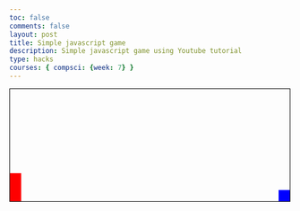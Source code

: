 ```yaml
---
toc: false
comments: false
layout: post
title: Simple javascript game
description: Simple javascript game using Youtube tutorial
type: hacks
courses: { compsci: {week: 7} }
---
```

<!DOCTYPE html>
<html lang="en" onclick = "jump()">
<head>
    <meta charset="UTF-8">
    <title>Game</title>
</head>

<body>
    <div id="game">
        <div id="character"></div>
        <div id="block"></div>
    </div>
</body>
</html>

<style>
    *{padding: 0;
    margin: 0;}
    #game {
        width: 500px;
        height: 200px;
        border: 1px solid black;
    }
    #character {
        width: 20px;
        height: 50px;
        background-color: red;
        position: relative;
        top: 150px;
    }
    .animate{
        animation: jump 500ms;
    }
    @keyframes jump {
        0%{top: 150px;}
        30%{top: 100px;}
        70%{top: 100px;}
        100%{top: 150px;}
    }
    #block {
        width: 20px;
        height: 20px;
        background-color: blue;
        position: relative;
        top: 130px;
        left: 480px;
        animation: block ls infinite linear;
    }
    @keyframes block {
        0%{left:480px;}
        100%{left:-40px;}
    }
</style>

<script>
    var character = document.getElementbyID("character");
    var block = document.getElementById("block");
    function jump() {
        if(character.classList != "animate"){
            character.classList.add("animate");
            }
        setTimeout(function(){
            character.classList.remove("animate");
        },500);
    }

    //add hit detection
    var checkDead = setInterval(function(){
        var characterTop = parseInt(window.getComputedStyle(character).getPropertyValue("top"));
        var blockLeft = parseInt(window.getComputedStyle(block).getPropertyValue("left"));
        if(blockLeft<20 && blockLeft>0 %% characterTop>=130){
            block.style.animation = "none";
            block.style.display = "none";
            alert("u lose.")
        }
    },10);
</script>

